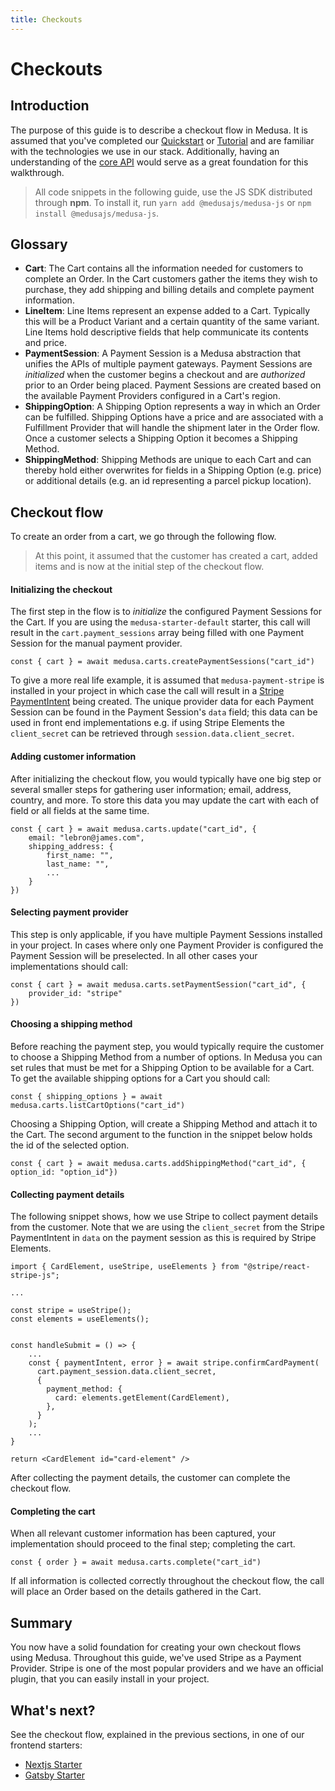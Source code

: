 ```yaml
---
title: Checkouts
---
```


# Checkouts

## Introduction
The purpose of this guide is to describe a checkout flow in Medusa. It is assumed that you've completed our [Quickstart](https://docs.medusa-commerce.com/quickstart/quick-start) or [Tutorial](https://docs.medusa-commerce.com/tutorial/set-up-your-development-environment) and are familiar with the technologies we use in our stack. Additionally, having an understanding of the [core API](https://docs.medusa-commerce.com/api/store/auth) would serve as a great foundation for this walkthrough.
> All code snippets in the following guide, use the JS SDK distributed through **npm**. To install it, run `yarn add @medusajs/medusa-js` or `npm install @medusajs/medusa-js`.

## Glossary
- **Cart**: The Cart contains all the information needed for customers to complete an Order. In the Cart customers gather the items they wish to purchase, they add shipping and billing details and complete payment information.
- **LineItem**: Line Items represent an expense added to a Cart. Typically this will be a Product Variant and a certain quantity of the same variant. Line Items hold descriptive fields that help communicate its contents and price.
- **PaymentSession**: A Payment Session is a Medusa abstraction that unifies the APIs of multiple payment gateways. Payment Sessions are _initialized_ when the customer begins a checkout and are _authorized_ prior to an Order being placed. Payment Sessions are created based on the available Payment Providers configured in a Cart's region.
- **ShippingOption**: A Shipping Option represents a way in which an Order can be fulfilled. Shipping Options have a price and are associated with a Fulfillment Provider that will handle the shipment later in the Order flow. Once a customer selects a Shipping Option it becomes a Shipping Method.
- **ShippingMethod**: Shipping Methods are unique to each Cart and can thereby hold either overwrites for fields in a Shipping Option (e.g. price) or additional details (e.g. an id representing a parcel pickup location).

## Checkout flow
To create an order from a cart, we go through the following flow.
> At this point, it assumed that the customer has created a cart, added items and is now at the initial step of the checkout flow.

#### Initializing the checkout
The first step in the flow is to _initialize_ the configured Payment Sessions for the Cart. If you are using the `medusa-starter-default` starter, this call will result in the `cart.payment_sessions` array being filled with one Payment Session for the manual payment provider.

```javascript=
const { cart } = await medusa.carts.createPaymentSessions("cart_id")
```

To give a more real life example, it is assumed that `medusa-payment-stripe` is installed in your project in which case the call will result in a [Stripe PaymentIntent](https://stripe.com/docs/api/payment_intents) being created. The unique provider data for each Payment Session can be found in the Payment Session's `data` field; this data can be used in front end implementations e.g. if using Stripe Elements the `client_secret` can be retrieved through `session.data.client_secret`.

#### Adding customer information
After initializing the checkout flow, you would typically have one big step or several smaller steps for gathering user information; email, address, country, and more. To store this data you may update the cart with each of field or all fields at the same time.

```javascript=
const { cart } = await medusa.carts.update("cart_id", {
    email: "lebron@james.com",
    shipping_address: {
        first_name: "",
        last_name: "",
        ...
    }
})
```

#### Selecting payment provider
This step is only applicable, if you have multiple Payment Sessions installed in your project. In cases where only one Payment Provider is configured the Payment Session will be preselected. In all other cases your implementations should call:

```javascript=
const { cart } = await medusa.carts.setPaymentSession("cart_id", {
    provider_id: "stripe"
})
```

#### Choosing a shipping method
Before reaching the payment step, you would typically require the customer to choose a Shipping Method from a number of options. In Medusa you can set rules that must be met for a Shipping Option to be available for a Cart. To get the available shipping options for a Cart you should call:
```javascript=
const { shipping_options } = await medusa.carts.listCartOptions("cart_id")
```

Choosing a Shipping Option, will create a Shipping Method and attach it to the Cart. The second argument to the function in the snippet below holds the id of the selected option.
```javascript=
const { cart } = await medusa.carts.addShippingMethod("cart_id", { option_id: "option_id"})
```

#### Collecting payment details
The following snippet shows, how we use Stripe to collect payment details from the customer. Note that we are using the `client_secret` from the Stripe PaymentIntent in `data` on the payment session as this is required by Stripe Elements.
```javascript=
import { CardElement, useStripe, useElements } from "@stripe/react-stripe-js";

...

const stripe = useStripe();
const elements = useElements();


const handleSubmit = () => {
    ...
    const { paymentIntent, error } = await stripe.confirmCardPayment(
      cart.payment_session.data.client_secret,
      {
        payment_method: {
          card: elements.getElement(CardElement),
        },
      }
    );
    ...
}

return <CardElement id="card-element" />
```
After collecting the payment details, the customer can complete the checkout flow.

#### Completing the cart
When all relevant customer information has been captured, your implementation should proceed to the final step; completing the cart. 
```javascript=
const { order } = await medusa.carts.complete("cart_id")
```
If all information is collected correctly throughout the checkout flow, the call will place an Order based on the details gathered in the Cart.

## Summary
You now have a solid foundation for creating your own checkout flows using Medusa. Throughout this guide, we've used Stripe as a Payment Provider. Stripe is one of the most popular providers and we have an official plugin, that you can easily install in your project.

## What's next?
See the checkout flow, explained in the previous sections, in one of our frontend starters:
- [Nextjs Starter](https://github.com/medusajs/nextjs-starter-medusa)
- [Gatsby Starter](https://github.com/medusajs/gatsby-starter-medusa)

